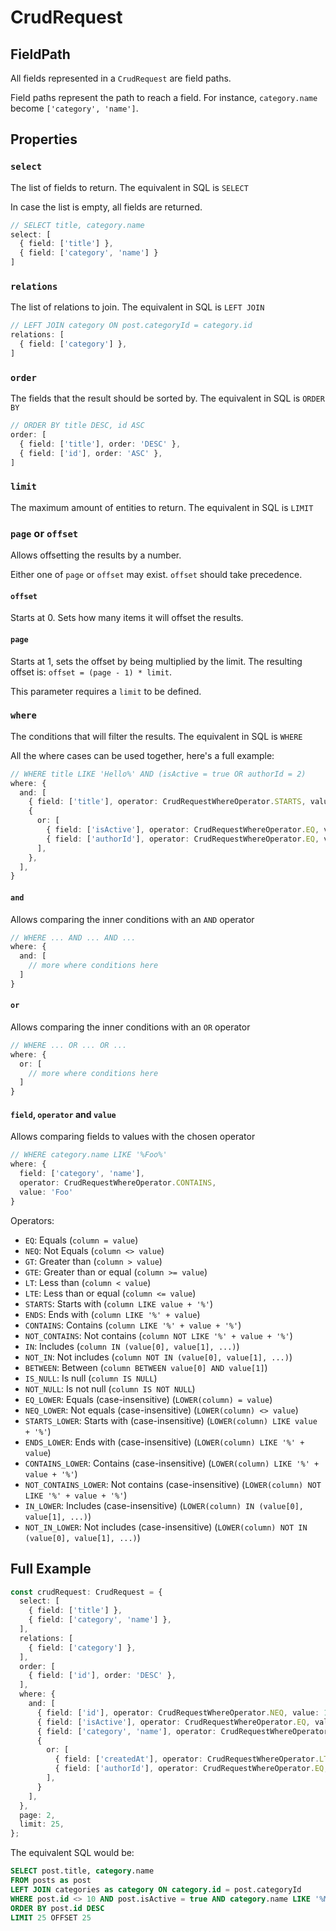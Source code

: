 # CrudRequest

## FieldPath

All fields represented in a `CrudRequest` are field paths.

Field paths represent the path to reach a field. For instance, `category.name` become `['category', 'name']`.

## Properties

### `select`

The list of fields to return. The equivalent in SQL is `SELECT`

In case the list is empty, all fields are returned.

```ts
// SELECT title, category.name
select: [
  { field: ['title'] },
  { field: ['category', 'name'] }
]
```

### `relations`

The list of relations to join. The equivalent in SQL is `LEFT JOIN`

```ts
// LEFT JOIN category ON post.categoryId = category.id
relations: [
  { field: ['category'] },
]
```

### `order`

The fields that the result should be sorted by. The equivalent in SQL is `ORDER BY`

```ts
// ORDER BY title DESC, id ASC
order: [
  { field: ['title'], order: 'DESC' },
  { field: ['id'], order: 'ASC' },
]
```

### `limit`

The maximum amount of entities to return. The equivalent in SQL is `LIMIT`

### `page` or `offset`

Allows offsetting the results by a number.

Either one of `page` or `offset` may exist. `offset` should take precedence.

#### `offset`

Starts at 0. Sets how many items it will offset the results.

#### `page`

Starts at 1, sets the offset by being multiplied by the limit.
The resulting offset is: `offset = (page - 1) * limit`.

This parameter requires a `limit` to be defined.

### `where`

The conditions that will filter the results. The equivalent in SQL is `WHERE`

All the where cases can be used together, here's a full example:
```ts
// WHERE title LIKE 'Hello%' AND (isActive = true OR authorId = 2)
where: {
  and: [
    { field: ['title'], operator: CrudRequestWhereOperator.STARTS, value: 'Hello' },
    {
      or: [
        { field: ['isActive'], operator: CrudRequestWhereOperator.EQ, value: true },
        { field: ['authorId'], operator: CrudRequestWhereOperator.EQ, value: 2 },
      ],
    },
  ],
}
```

#### `and`

Allows comparing the inner conditions with an `AND` operator

```ts
// WHERE ... AND ... AND ...
where: {
  and: [
    // more where conditions here
  ]
}
```

#### `or`

Allows comparing the inner conditions with an `OR` operator

```ts
// WHERE ... OR ... OR ...
where: {
  or: [
    // more where conditions here
  ]
}
```

#### `field`, `operator` and `value`

Allows comparing fields to values with the chosen operator

```ts
// WHERE category.name LIKE '%Foo%'
where: {
  field: ['category', 'name'],
  operator: CrudRequestWhereOperator.CONTAINS,
  value: 'Foo'
}
```

Operators:
- `EQ`: Equals (`column = value`)
- `NEQ`: Not Equals (`column <> value`)
- `GT`: Greater than (`column > value`)
- `GTE`: Greater than or equal (`column >= value`)
- `LT`: Less than (`column < value`)
- `LTE`: Less than or equal (`column <= value`)
- `STARTS`: Starts with (`column LIKE value + '%'`)
- `ENDS`: Ends with (`column LIKE '%' + value`)
- `CONTAINS`: Contains (`column LIKE '%' + value + '%'`)
- `NOT_CONTAINS`: Not contains (`column NOT LIKE '%' + value + '%'`)
- `IN`: Includes (`column IN (value[0], value[1], ...)`)
- `NOT_IN`: Not includes (`column NOT IN (value[0], value[1], ...)`)
- `BETWEEN`: Between (`column BETWEEN value[0] AND value[1]`)
- `IS_NULL`: Is null (`column IS NULL`)
- `NOT_NULL`: Is not null (`column IS NOT NULL`)
- `EQ_LOWER`: Equals (case-insensitive) (`LOWER(column) = value`)
- `NEQ_LOWER`: Not equals (case-insensitive) (`LOWER(column) <> value`)
- `STARTS_LOWER`: Starts with (case-insensitive) (`LOWER(column) LIKE value + '%'`)
- `ENDS_LOWER`: Ends with (case-insensitive) (`LOWER(column) LIKE '%' + value`)
- `CONTAINS_LOWER`: Contains (case-insensitive) (`LOWER(column) LIKE '%' + value + '%'`)
- `NOT_CONTAINS_LOWER`: Not contains (case-insensitive) (`LOWER(column) NOT LIKE '%' + value + '%'`)
- `IN_LOWER`: Includes (case-insensitive) (`LOWER(column) IN (value[0], value[1], ...)`)
- `NOT_IN_LOWER`: Not includes (case-insensitive) (`LOWER(column) NOT IN (value[0], value[1], ...)`)

## Full Example

```ts
const crudRequest: CrudRequest = {
  select: [
    { field: ['title'] },
    { field: ['category', 'name'] },
  ],
  relations: [
    { field: ['category'] },
  ],
  order: [
    { field: ['id'], order: 'DESC' },
  ],
  where: {
    and: [
      { field: ['id'], operator: CrudRequestWhereOperator.NEQ, value: 10 },
      { field: ['isActive'], operator: CrudRequestWhereOperator.EQ, value: true },
      { field: ['category', 'name'], operator: CrudRequestWhereOperator.CONTAINS, value: 'Music' },
      {
        or: [
          { field: ['createdAt'], operator: CrudRequestWhereOperator.LTE, value: new Date(2025, 0, 1) },
          { field: ['authorId'], operator: CrudRequestWhereOperator.EQ, value: 42 },
        ],
      }
    ],
  },
  page: 2,
  limit: 25,
};
```

The equivalent SQL would be:

```sql
SELECT post.title, category.name
FROM posts as post
LEFT JOIN categories as category ON category.id = post.categoryId
WHERE post.id <> 10 AND post.isActive = true AND category.name LIKE '%Music%' AND (post.createdAt <= '2025-01-01' OR authorId = 42)
ORDER BY post.id DESC
LIMIT 25 OFFSET 25
```
